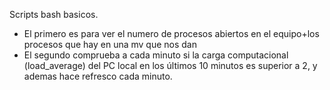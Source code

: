 Scripts bash basicos.
- El primero es para ver el numero de procesos abiertos en el equipo+los procesos que hay en una mv que nos dan
- El segundo comprueba a cada minuto si la carga computacional (load_average) del PC local en los últimos 10 minutos es superior a 2, y ademas hace refresco cada minuto.
